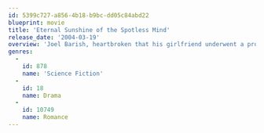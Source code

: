 ```yaml
---
id: 5399c727-a856-4b18-b9bc-dd05c84abd22
blueprint: movie
title: 'Eternal Sunshine of the Spotless Mind'
release_date: '2004-03-19'
overview: 'Joel Barish, heartbroken that his girlfriend underwent a procedure to erase him from her memory, decides to do the same. However, as he watches his memories of her fade away, he realises that he still loves her, and may be too late to correct his mistake.'
genres:
  -
    id: 878
    name: 'Science Fiction'
  -
    id: 18
    name: Drama
  -
    id: 10749
    name: Romance
---
```

